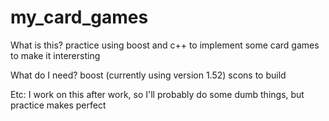 my_card_games
=============

What is this?
practice using boost and c++ to implement some card games to make it interersting


What do I need?
boost (currently using version 1.52)
scons to build



Etc:
I work on this after work, so I'll probably do some dumb things, but practice makes perfect
